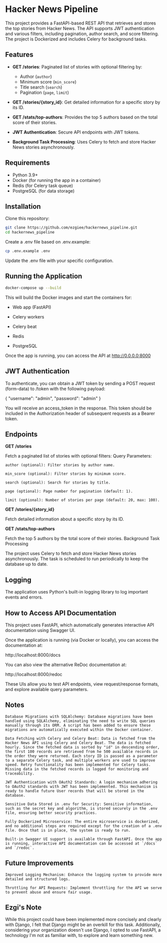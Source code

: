 # Hacker News Pipeline

This project provides a FastAPI-based REST API that retrieves and stores the top stories from Hacker News. The API supports JWT authentication and various filters, including pagination, author search, and score filtering. The project is Dockerized and includes Celery for background tasks.

## Features

- **GET /stories**: Paginated list of stories with optional filtering by:
  - Author (`author`)
  - Minimum score (`min_score`)
  - Title search (`search`)
  - Pagination (`page`, `limit`)

- **GET /stories/{story_id}**: Get detailed information for a specific story by its ID.

- **GET /stats/top-authors**: Provides the top 5 authors based on the total score of their stories.

- **JWT Authentication**: Secure API endpoints with JWT tokens.

- **Background Task Processing**: Uses Celery to fetch and store Hacker News stories asynchronously.

## Requirements

- Python 3.9+
- Docker (for running the app in a container)
- Redis (for Celery task queue)
- PostgreSQL (for data storage)

## Installation

Clone this repository:

```bash
git clone https://github.com/ezgiee/hackernews_pipeline.git
cd hackernews_pipeline
```

Create a .env file based on .env.example:
```bash
cp .env.example .env
```

Update the .env file with your specific configuration.

## Running the Application

```bash
docker-compose up --build
```

This will build the Docker images and start the containers for:

- Web app (FastAPI)

- Celery workers

- Celery beat

- Redis

- PostgreSQL

Once the app is running, you can access the API at http://0.0.0.0:8000


## JWT Authentication

To authenticate, you can obtain a JWT token by sending a POST request (form-data) to /token with the following payload:

{
  "username": "admin",
  "password": "admin"
}

You will receive an access_token in the response. This token should be included in the Authorization header of subsequent requests as a Bearer token.

## Endpoints

**GET /stories**

Fetch a paginated list of stories with optional filters:
Query Parameters:

    author (optional): Filter stories by author name.

    min_score (optional): Filter stories by minimum score.

    search (optional): Search for stories by title.

    page (optional): Page number for pagination (default: 1).

    limit (optional): Number of stories per page (default: 20, max: 100).

**GET /stories/{story_id}**

Fetch detailed information about a specific story by its ID.

**GET /stats/top-authors**

Fetch the top 5 authors by the total score of their stories.
Background Task Processing

The project uses Celery to fetch and store Hacker News stories asynchronously. The task is scheduled to run periodically to keep the database up to date. 

## Logging

The application uses Python's built-in logging library to log important events and errors. 

## How to Access API Documentation

This project uses FastAPI, which automatically generates interactive API documentation using Swagger UI.

Once the application is running (via Docker or locally), you can access the documentation at:

http://localhost:8000/docs

You can also view the alternative ReDoc documentation at:

http://localhost:8000/redoc

These UIs allow you to test API endpoints, view request/response formats, and explore available query parameters.


## Notes

    Database Migrations with SQLAlchemy: Database migrations have been handled using SQLAlchemy, eliminating the need to write SQL queries manually through its ORM. A script has been added to ensure these migrations are automatically executed within the Docker container.

    Data Fetching with Celery and Celery Beat: Data is fetched from the Hacker News API using Celery and Celery Beat. The data is fetched hourly. Since the fetched data is sorted by "id" in descending order, the first 100 records are retrieved from he 500 available records in the order they were returned. Each story ID is passed as a parameter to a separate Celery task, and multiple workers are used to improve speed. Retry functionality has been implemented for Celery tasks. Missing data in the fetched records is logged for monitoring and traceability.

    JWT Authentication with OAuth2 Standards: A login mechanism adhering to OAuth2 standards with JWT has been implemented. This mechanism is ready to handle future User records that will be stored in the database.

    Sensitive Data Stored in .env for Security: Sensitive information, such as the secret key and algorithm, is stored securely in the .env file, ensuring better security practices.

    Fully Dockerized Microservice: The entire microservice is dockerized, and no additional steps are required except for the creation of a .env file. Once that is in place, the system is ready to run.

    Built-in Swagger UI support is available through FastAPI. Once the app is running, interactive API documentation can be accessed at `/docs` and `/redoc`.

## Future Improvements

    Improved Logging Mechanism: Enhance the logging system to provide more detailed and structured logs.

    Throttling for API Requests: Implement throttling for the API we serve to prevent abuse and ensure fair usage.

## Ezgi's Note

While this project could have been implemented more concisely and clearly with Django, I felt that Django might be an overkill for this task. Additionally, considering your organization doesn't use Django, I opted to use FastAPI, a technology I'm not as familiar with, to explore and learn something new.
